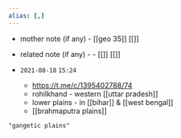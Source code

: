 ```yaml
---
alias: [,]
---
```

- mother note (if any)
		- [[geo 35]] [[]]
- related note (if any) -
		- [[]] [[]]


- `2021-08-18`  `15:24`
	- https://t.me/c/1395402788/74
	- rohilkhand - western [[uttar pradesh]]
	- lower plains - in [[bihar]] & [[west bengal]]
	- [[brahmaputra plains]]

```query
"gangetic plains"
```
